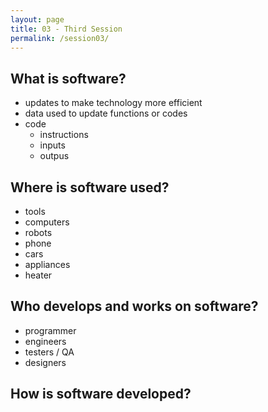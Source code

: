 ```yaml
---
layout: page
title: 03 - Third Session
permalink: /session03/
---
```


## What is software?

- updates to make technology more efficient
- data used to update functions or codes
- code
  - instructions
  - inputs
  - outpus

## Where is software used?

- tools
- computers
- robots
- phone
- cars
- appliances
- heater

## Who develops and works on software?

- programmer
- engineers
- testers / QA
- designers

## How is software developed?